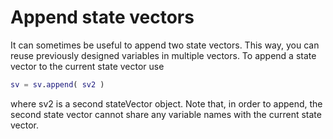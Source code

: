 # Append state vectors

It can sometimes be useful to append two state vectors. This way, you can reuse previously designed variables in multiple vectors. To append a state vector to the current state vector use
```matlab
sv = sv.append( sv2 )
```
where sv2 is a second stateVector object. Note that, in order to append, the second state vector cannot share any variable names with the current state vector.
